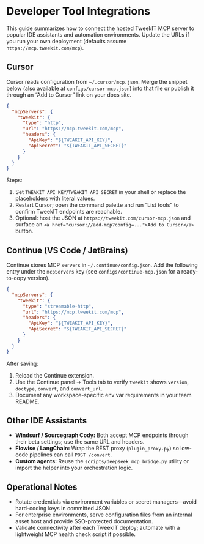 # Developer Tool Integrations

This guide summarizes how to connect the hosted TweekIT MCP server to popular IDE assistants and automation environments. Update the URLs if you run your own deployment (defaults assume `https://mcp.tweekit.com/mcp`).

## Cursor
Cursor reads configuration from `~/.cursor/mcp.json`. Merge the snippet below (also available at `configs/cursor-mcp.json`) into that file or publish it through an “Add to Cursor” link on your docs site.

```json
{
  "mcpServers": {
    "tweekit": {
      "type": "http",
      "url": "https://mcp.tweekit.com/mcp",
      "headers": {
        "ApiKey": "${TWEAKIT_API_KEY}",
        "ApiSecret": "${TWEAKIT_API_SECRET}"
      }
    }
  }
}
```

Steps:
1. Set `TWEAKIT_API_KEY`/`TWEAKIT_API_SECRET` in your shell or replace the placeholders with literal values.
2. Restart Cursor; open the command palette and run “List tools” to confirm TweekIT endpoints are reachable.
3. Optional: host the JSON at `https://tweekit.com/cursor-mcp.json` and surface an `<a href="cursor://add-mcp?config=...">Add to Cursor</a>` button.

## Continue (VS Code / JetBrains)
Continue stores MCP servers in `~/.continue/config.json`. Add the following entry under the `mcpServers` key (see `configs/continue-mcp.json` for a ready-to-copy version).

```json
{
  "mcpServers": {
    "tweekit": {
      "type": "streamable-http",
      "url": "https://mcp.tweekit.com/mcp",
      "headers": {
        "ApiKey": "${TWEAKIT_API_KEY}",
        "ApiSecret": "${TWEAKIT_API_SECRET}"
      }
    }
  }
}
```

After saving:
1. Reload the Continue extension.
2. Use the Continue panel → Tools tab to verify `tweekit` shows `version`, `doctype`, `convert`, and `convert_url`.
3. Document any workspace-specific env var requirements in your team README.

## Other IDE Assistants
- **Windsurf / Sourcegraph Cody:** Both accept MCP endpoints through their beta settings; use the same URL and headers.
- **Flowise / LangChain:** Wrap the REST proxy (`plugin_proxy.py`) so low-code pipelines can call `POST /convert`.
- **Custom agents:** Reuse the `scripts/deepseek_mcp_bridge.py` utility or import the helper into your orchestration logic.

## Operational Notes
- Rotate credentials via environment variables or secret managers—avoid hard-coding keys in committed JSON.
- For enterprise environments, serve configuration files from an internal asset host and provide SSO-protected documentation.
- Validate connectivity after each TweekIT deploy; automate with a lightweight MCP health check script if possible.

